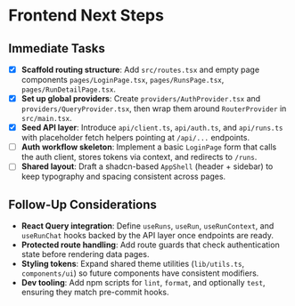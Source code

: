 # Frontend Next Steps

## Immediate Tasks

- [x] **Scaffold routing structure**: Add `src/routes.tsx` and empty page components `pages/LoginPage.tsx`, `pages/RunsPage.tsx`, `pages/RunDetailPage.tsx`.
- [x] **Set up global providers**: Create `providers/AuthProvider.tsx` and `providers/QueryProvider.tsx`, then wrap them around `RouterProvider` in `src/main.tsx`.
- [x] **Seed API layer**: Introduce `api/client.ts`, `api/auth.ts`, and `api/runs.ts` with placeholder fetch helpers pointing at `/api/...` endpoints.
- [ ] **Auth workflow skeleton**: Implement a basic `LoginPage` form that calls the auth client, stores tokens via context, and redirects to `/runs`.
- [ ] **Shared layout**: Draft a shadcn-based `AppShell` (header + sidebar) to keep typography and spacing consistent across pages.

## Follow-Up Considerations

- **React Query integration**: Define `useRuns`, `useRun`, `useRunContext`, and `useRunChat` hooks backed by the API layer once endpoints are ready.
- **Protected route handling**: Add route guards that check authentication state before rendering data pages.
- **Styling tokens**: Expand shared theme utilities (`lib/utils.ts`, `components/ui`) so future components have consistent modifiers.
- **Dev tooling**: Add npm scripts for `lint`, `format`, and optionally `test`, ensuring they match pre-commit hooks.
